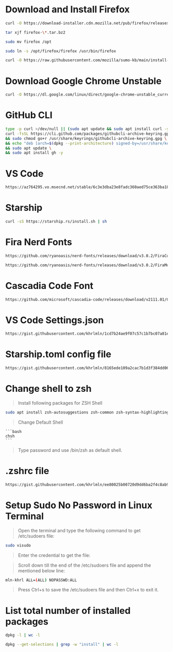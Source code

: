 # Download and Install Firefox

```bash
curl -O https://download-installer.cdn.mozilla.net/pub/firefox/releases/116.0.2/linux-x86_64/en-US/firefox-116.0.2.tar.bz2
```

```bash
tar xjf firefox-\*.tar.bz2
```

```bash
sudo mv firefox /opt
```

```bash
sudo ln -s /opt/firefox/firefox /usr/bin/firefox
```

```bash
curl -O https://raw.githubusercontent.com/mozilla/sumo-kb/main/install-firefox-linux/firefox.desktop -P /usr/share/applications
```

# Download Google Chrome Unstable

```bash
curl -O https://dl.google.com/linux/direct/google-chrome-unstable_current_amd64.deb
```

# GitHub CLI

```bash
type -p curl >/dev/null || (sudo apt update && sudo apt install curl -y)
curl -fsSL https://cli.github.com/packages/githubcli-archive-keyring.gpg | sudo dd of=/usr/share/keyrings/githubcli-archive-keyring.gpg \
&& sudo chmod go+r /usr/share/keyrings/githubcli-archive-keyring.gpg \
&& echo "deb [arch=$(dpkg --print-architecture) signed-by=/usr/share/keyrings/githubcli-archive-keyring.gpg] https://cli.github.com/packages stable main" | sudo tee /etc/apt/sources.list.d/github-cli.list > /dev/null \
&& sudo apt update \
&& sudo apt install gh -y
```

# VS Code

```bash
https://az764295.vo.msecnd.net/stable/6c3e3dba23e8fadc360aed75ce363ba185c49794/code_1.81.1-1691620686_amd64.deb
```

# Starship

```bash
curl -sS https://starship.rs/install.sh | sh
```

# Fira Nerd Fonts

```bash
https://github.com/ryanoasis/nerd-fonts/releases/download/v3.0.2/FiraCode.zip
```

```bash
https://github.com/ryanoasis/nerd-fonts/releases/download/v3.0.2/FiraMono.zip
```

# Cascadia Code Font

```bash
https://github.com/microsoft/cascadia-code/releases/download/v2111.01/CascadiaCode-2111.01.zip
```

# VS Code Settings.json

```bash
https://gist.githubusercontent.com/khrlmln/1cd7b24ae9f07c57c1b7bc07a81e6b2e/raw/f323d311299044306b81a76ba44e7b9e523fc6ac/settings.json
```

# Starship.toml config file

```bash
https://gist.githubusercontent.com/khrlmln/8165ede109a2cac7b1d3f384dd06dbab/raw/a4e2473c15cb8cda6c34c78fbef539a0bfbe11d2/starship.toml
```

# Change shell to zsh

> Install following packages for ZSH Shell

```bash
sudo apt install zsh-autosuggestions zsh-common zsh-syntax-highlighting zsh
```

> Change Default Shell

    ```bash
    chsh
    ```

> Type password and use /bin/zsh as default shell.

# .zshrc file

```bash
https://gist.githubusercontent.com/khrlmln/ee80025b00720d9dd6ba2f4c8ab96131/raw/0b6213e963c29f34cad191bb983c4df0ead1035f/.zshrc
```

# Setup Sudo No Password in Linux Terminal

> Open the terminal and type the following command to get /etc/sudoers file:

```bash
sudo visudo
```

> Enter the credential to get the file:

> Scroll down till the end of the /etc/sudoers file and append the mentioned below line:

```bash
mln-khrl ALL=(ALL) NOPASSWD:ALL
```

> Press Ctrl+s to save the /etc/sudoers file and then Ctrl+x to exit it.

# List total number of installed packages

```bash
dpkg -l | wc -l
```

```bash
dpkg --get-selections | grep -w "install" | wc -l
```
